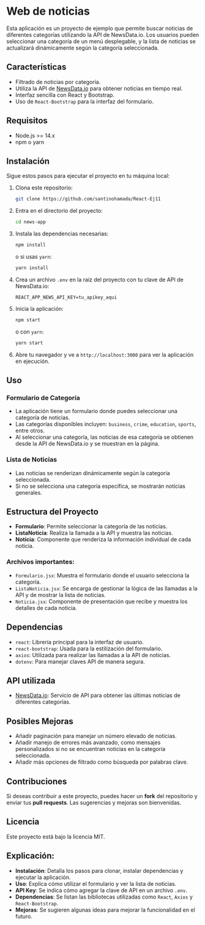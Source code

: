 
# Web de noticias

Esta aplicación es un proyecto de ejemplo que permite buscar noticias de diferentes categorías utilizando la API de NewsData.io. Los usuarios pueden seleccionar una categoría de un menú desplegable, y la lista de noticias se actualizará dinámicamente según la categoría seleccionada.

## Características

- Filtrado de noticias por categoría.
- Utiliza la API de [NewsData.io](https://newsdata.io/) para obtener noticias en tiempo real.
- Interfaz sencilla con React y Bootstrap.
- Uso de `React-Bootstrap` para la interfaz del formulario.

## Requisitos

- Node.js >= 14.x
- npm o yarn

## Instalación

Sigue estos pasos para ejecutar el proyecto en tu máquina local:

1. Clona este repositorio:

   ```bash
   git clone https://github.com/santinohamada/React-Ej11
   ```

2. Entra en el directorio del proyecto:

   ```bash
   cd news-app
   ```

3. Instala las dependencias necesarias:

   ```bash
   npm install
   ```

   o si usas `yarn`:

   ```bash
   yarn install
   ```

4. Crea un archivo `.env` en la raíz del proyecto con tu clave de API de NewsData.io:

   ```plaintext
   REACT_APP_NEWS_API_KEY=tu_apikey_aqui
   ```

5. Inicia la aplicación:

   ```bash
   npm start
   ```

   o con `yarn`:

   ```bash
   yarn start
   ```

6. Abre tu navegador y ve a `http://localhost:3000` para ver la aplicación en ejecución.

## Uso

### Formulario de Categoría

- La aplicación tiene un formulario donde puedes seleccionar una categoría de noticias. 
- Las categorías disponibles incluyen: `business`, `crime`, `education`, `sports`, entre otros.
- Al seleccionar una categoría, las noticias de esa categoría se obtienen desde la API de NewsData.io y se muestran en la página.

### Lista de Noticias

- Las noticias se renderizan dinámicamente según la categoría seleccionada.
- Si no se selecciona una categoría específica, se mostrarán noticias generales.

## Estructura del Proyecto

- **Formulario**: Permite seleccionar la categoría de las noticias.
- **ListaNoticia**: Realiza la llamada a la API y muestra las noticias.
- **Noticia**: Componente que renderiza la información individual de cada noticia.

### Archivos importantes:

- `Formulario.jsx`: Muestra el formulario donde el usuario selecciona la categoría.
- `ListaNoticia.jsx`: Se encarga de gestionar la lógica de las llamadas a la API y de mostrar la lista de noticias.
- `Noticia.jsx`: Componente de presentación que recibe y muestra los detalles de cada noticia.

## Dependencias

- `react`: Librería principal para la interfaz de usuario.
- `react-bootstrap`: Usada para la estilización del formulario.
- `axios`: Utilizada para realizar las llamadas a la API de noticias.
- `dotenv`: Para manejar claves API de manera segura.

## API utilizada

- [NewsData.io](https://newsdata.io/): Servicio de API para obtener las últimas noticias de diferentes categorías.

## Posibles Mejoras

- Añadir paginación para manejar un número elevado de noticias.
- Añadir manejo de errores más avanzado, como mensajes personalizados si no se encuentran noticias en la categoría seleccionada.
- Añadir más opciones de filtrado como búsqueda por palabras clave.

## Contribuciones

Si deseas contribuir a este proyecto, puedes hacer un **fork** del repositorio y enviar tus **pull requests**. Las sugerencias y mejoras son bienvenidas.

## Licencia

Este proyecto está bajo la licencia MIT.


## Explicación:
- **Instalación**: Detalla los pasos para clonar, instalar dependencias y ejecutar la aplicación.
- **Uso**: Explica cómo utilizar el formulario y ver la lista de noticias.
- **API Key**: Se indica cómo agregar la clave de API en un archivo `.env`.
- **Dependencias**: Se listan las bibliotecas utilizadas como `React`, `Axios` y `React-Bootstrap`.
- **Mejoras**: Se sugieren algunas ideas para mejorar la funcionalidad en el futuro.

